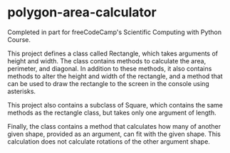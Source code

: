 # polygon-area-calculator
Completed in part for freeCodeCamp's Scientific Computing with Python Course. 

This project defines a class called Rectangle, which takes arguments of height and width. The class contains methods to calculate the area, perimeter, and diagonal. In addition to these methods, it also contains methods to alter the height and width of the rectangle, and a method that can be used to draw the rectangle to the screen in the console using asterisks. 

This project also contains a subclass of Square, which contains the same methods as the rectangle class, but takes only one argument of length. 

Finally, the class contains a method that calculates how many of another given shape, provided as an argument, can fit with the given shape. This calculation does not calculate rotations of the other argument shape.